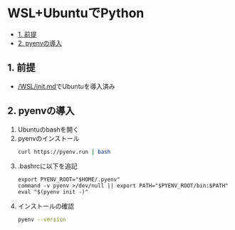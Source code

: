 # WSL+UbuntuでPython

- [1. 前提](#1-前提)
- [2. pyenvの導入](#2-pyenvの導入)

## 1. 前提
- [/WSL/init.md](/WSL/init.md)でUbuntuを導入済み

## 2. pyenvの導入
1. Ubuntuのbashを開く
2. pyenvのインストール
   ```bash
   curl https://pyenv.run | bash
   ```
3. .bashrcに以下を追記
   ```.bashrc
   export PYENV_ROOT="$HOME/.pyenv"
   command -v pyenv >/dev/null || export PATH="$PYENV_ROOT/bin:$PATH"
   eval "$(pyenv init -)"
   ```
4. インストールの確認
   ```bash
   pyenv --version
   ```
   